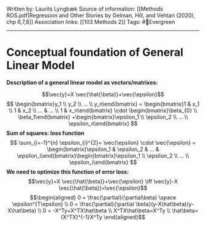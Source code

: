 Written by: Laurits Lyngbæk
Source of information: [[Methods ROS.pdf|Regression and Other Stories by Gelman, Hill, and Vehtari (2020), chp 6,7,8]]
Association links: [[103 Methods 2]]
Tags: #🌲Evergreen 
___
# Conceptual foundation of General Linear Model

**Description of a general linear model as vectors/matrixes:**

$$\vec{y}=X \vec{\hat{\beta}}+\vec{\epsilon}$$
$$
\begin{bmatrix}y_1 \\ y_2 \\ ... \\ y_n\end{bmatrix}
= \begin{bmatrix}1 & x_1 \\ 1 & x_2 \\ ... & ... \\ 1 & x_n\end{bmatrix}
\cdot \begin{bmatrix}\beta_{0} \\ \beta_1\end{bmatrix}
+\begin{bmatrix}\epsilon_1 \\ \epsilon_2 \\ ... \\ \epsilon_n\end{bmatrix}
$$
**Sum of squares: loss function**
$$
\sum_{i=-1}^{n} \epsilon_{i}^{2}= \vec{\epsilon} \cdot \vec{\epsilon} = \begin{bmatrix}\epsilon_1 & \epsilon_2 & ... & \epsilon_i\end{bmatrix}\begin{bmatrix}\epsilon_1 \\ \epsilon_2 \\ ... \\ \epsilon_i\end{bmatrix}
$$
**We need to optimize this function of error loss:**
$$\vec{y}=X \vec{\hat{\beta}}+\vec{\epsilon} \iff \vec{y}-X \vec{\hat{\beta}}=\vec{\epsilon}$$
$$\begin{aligned}
0 = \frac{\partial}{\partial\beta} \space \epsilon^{T\epsilon} 
\\
0 = \frac{\partial}{\partial \beta}(y-X\hat\beta)(y-X\hat\beta)
\\
0 = -X^Ty+X^TX\hat\beta
\\
X^TX\hat\beta=X^Ty
\\
\hat\beta=(X^TX)^{-1}X^Ty
\end{aligned}$$

